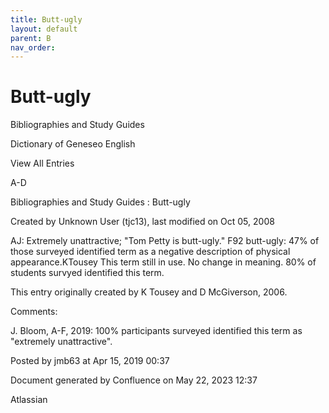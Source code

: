 ```yaml
---
title: Butt-ugly
layout: default
parent: B
nav_order:
---
```


# Butt-ugly

Bibliographies and Study Guides

Dictionary of Geneseo English

View All Entries

A-D

Bibliographies and Study Guides : Butt-ugly

Created by  Unknown User (tjc13), last modified on Oct 05, 2008

AJ: Extremely unattractive; &quot;Tom Petty is butt-ugly.&quot; F92 butt-ugly: 47% of those surveyed identified term as a negative description of physical appearance.KTousey This term still in use. No change in meaning. 80% of students survyed identified this term.

This entry originally created by K Tousey and D McGiverson, 2006.

Comments:

J. Bloom, A-F, 2019: 100% participants surveyed identified this term as &quot;extremely unattractive&quot;. 

Posted by jmb63 at Apr 15, 2019 00:37

Document generated by Confluence on May 22, 2023 12:37

Atlassian
